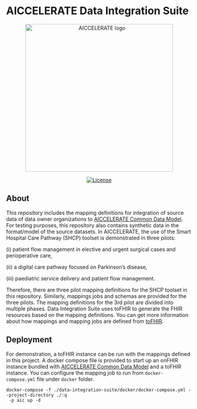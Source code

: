 # AICCELERATE Data Integration Suite

<p align="center">
  <a href="https://www.aiccelerate.eu" target="_blank"><img width="400" src="https://aiccelerate.eu/wp-content/themes/sozpicbase/img/svg/logo.svg" alt="AICCELERATE logo"></a>
</p>

<p align="center">
  <a href="https://github.com/aiccelerate/data-integration-suite"><img src="https://img.shields.io/github/license/aiccelerate/data-integration-suite" alt="License"></a>
</p>

## About

This repository includes the mapping definitions for integration of source data of data owner organizations 
to [AICCELERATE Common Data Model](https://github.com/aiccelerate/common-data-model). For testing purposes, 
this repository also contains synthetic data in the format/model of the source datasets.
In AICCELERATE, the use of the Smart Hospital Care Pathway (SHCP) toolset is demonstrated in three pilots: 

(i) patient flow management in elective and urgent surgical cases and
perioperative care, 

(ii) a digital care pathway focused on Parkinson’s disease,

(iii) paediatric service delivery and patient flow management.

Therefore, there are three pilot mapping definitions for the SHCP toolset in this repository. 
Similarly, mappings jobs and schemas are provided for the three pilots.
The mapping definitions for the 3rd pilot are divided into multiple phases.
Data Integration Suite uses toFHIR to generate the FHIR resources based on the mapping definitions.
You can get more information about how mappings and mapping jobs are defined from [toFHIR](https://github.com/srdc/tofhir).

## Deployment

For demonstration, a toFHIR instance can be run with the mappings defined in this project. A docker compose file is
provided to start up an onFHIR instance bundled with [AICCELERATE Common Data Model](https://github.com/aiccelerate/common-data-model)
and a toFHIR instance. You can configure the mapping job to run from `docker-compose.yml` file under `docker` folder.

```
docker-compose -f ./data-integration-suite/docker/docker-compose.yml --project-directory ./:q
 -p aic up -d
```
